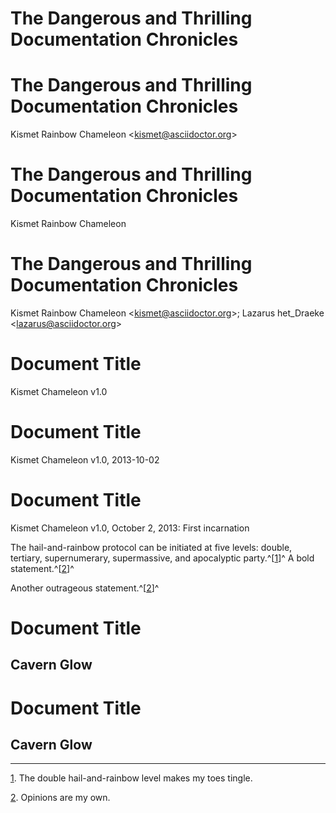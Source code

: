 # The Dangerous and Thrilling Documentation Chronicles

# The Dangerous and Thrilling Documentation Chronicles

Kismet Rainbow Chameleon &lt;<kismet@asciidoctor.org>&gt;

# The Dangerous and Thrilling Documentation Chronicles

Kismet Rainbow Chameleon

# The Dangerous and Thrilling Documentation Chronicles

Kismet Rainbow Chameleon &lt;<kismet@asciidoctor.org>&gt;; Lazarus het\_Draeke &lt;<lazarus@asciidoctor.org>&gt;

# Document Title

Kismet Chameleon
v1.0

# Document Title

Kismet Chameleon
v1.0, 2013-10-02

# Document Title

Kismet Chameleon
v1.0, October 2, 2013: First incarnation

The hail-and-rainbow protocol can be initiated at five levels: double, tertiary, supernumerary,
supermassive, and apocalyptic party.^\[[1](#_footnotedef_1 "View footnote.")\]^
A bold statement.^\[[2](#_footnotedef_2 "View footnote.")\]^

Another outrageous statement.^\[[2](#_footnotedef_2 "View footnote.")\]^

# Document Title

## Cavern Glow

# Document Title

## Cavern Glow

------------------------------------------------------------------------

[1](#_footnoteref_1). The double hail-and-rainbow level makes my toes tingle.

[2](#_footnoteref_2). Opinions are my own.